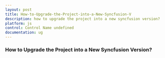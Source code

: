 ```yaml
---
layout: post
title: How-to-Upgrade-the-Project-into-a-New-Syncfusion-V
description: how to upgrade the project into a new syncfusion version? 
platform: js
control: Control Name undefined
documentation: ug
---
```


### How to Upgrade the Project into a New Syncfusion Version? 

